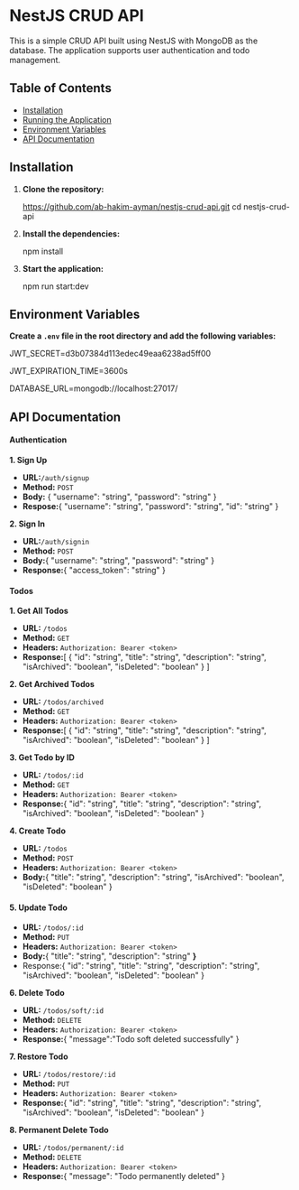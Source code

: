 # NestJS CRUD API

This is a simple CRUD API built using NestJS with MongoDB as the database. The application supports user authentication and todo management.

## Table of Contents

- [Installation](#installation)
- [Running the Application](#running-the-application)
- [Environment Variables](#environment-variables)
- [API Documentation](#api-documentation)

## Installation

1. **Clone the repository:**

   https://github.com/ab-hakim-ayman/nestjs-crud-api.git
   cd nestjs-crud-api
2. **Install the dependencies:**

   npm install
3. **Start the application:**

    npm run start:dev

## Environment Variables

**Create a `.env` file in the root directory and add the following variables:**

JWT_SECRET=d3b07384d113edec49eaa6238ad5ff00

JWT_EXPIRATION_TIME=3600s

DATABASE_URL=mongodb://localhost:27017/

## API Documentation

#### **Authentication**

**1. Sign Up**

* **URL:**`/auth/signup`
* **Method:** `POST`
* **Body:** {
  "username": "string",
  "password": "string"
  }
* **Respose:**{
  "username": "string",
  "password": "string",
  "id": "string"
  }

**2. Sign In**

* **URL:**`/auth/signin`
* **Method:** `POST`
* **Body:**{
  "username": "string",
  "password": "string"
  }
* **Response:**{
  "access_token": "string"
  }

#### Todos

**1. Get All Todos**

* **URL:** `/todos`
* **Method:** `GET`
* **Headers:** `Authorization: Bearer <token>`
* **Response:**[
  {
  "id": "string",
  "title": "string",
  "description": "string",
  "isArchived": "boolean",
  "isDeleted": "boolean"
  }
  ]

**2. Get Archived Todos**

* **URL:** `/todos/archived`
* **Method:** `GET`
* **Headers:** `Authorization: Bearer <token>`
* **Response:**[
  {
  "id": "string",
  "title": "string",
  "description": "string",
  "isArchived": "boolean",
  "isDeleted": "boolean"
  }
  ]

**3. Get Todo by ID**

* **URL:** `/todos/:id`
* **Method:** `GET`
* **Headers:** `Authorization: Bearer <token>`
* **Response:**{
  "id": "string",
  "title": "string",
  "description": "string",
  "isArchived": "boolean",
  "isDeleted": "boolean"
  }

**4. Create Todo**

* **URL:** `/todos`
* **Method:** `POST`
* **Headers:** `Authorization: Bearer <token>`
* **Body:**{
  "title": "string",
  "description": "string",
  "isArchived": "boolean",
  "isDeleted": "boolean"
  }

#### 5. Update Todo

* **URL:** `/todos/:id`
* **Method:** `PUT`
* **Headers:** `Authorization: Bearer <token>`
* **Body:**{
  "title": "string",
  "description": "string"
  **}**
* Response:{
  "id": "string",
  "title": "string",
  "description": "string",
  "isArchived": "boolean",
  "isDeleted": "boolean"
  }

**6. Delete Todo**

* **URL:** `/todos/soft/:id`
* **Method:** `DELETE`
* **Headers:** `Authorization: Bearer <token>`
* **Response:**{
  "message":"Todo soft deleted successfully"
  }

**7. Restore Todo**

* **URL:** `/todos/restore/:id`
* **Method:** `PUT`
* **Headers:** `Authorization: Bearer <token>`
* **Response:**{
  "id": "string",
  "title": "string",
  "description": "string",
  "isArchived": "boolean",
  "isDeleted": "boolean"
  }

**8. Permanent Delete Todo**

* **URL:** `/todos/permanent/:id`
* **Method:** `DELETE`
* **Headers:** `Authorization: Bearer <token>`
* **Response:**{
  "message": "Todo permanently deleted"
  }
